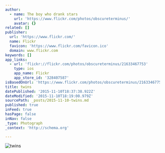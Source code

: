 ```yaml
---
author:
  - name: The boy who drank stars
    url: 'https://www.flickr.com/photos/obscureterminus/'
    avatar: {}
related: []
publisher:
  url: 'https://www.flickr.com/'
  name: Flickr
  favicon: 'https://www.flickr.com/favicon.ico'
  domain: www.flickr.com
keywords: []
app_links:
  - url: 'flickr://flickr.com/photos/obscureterminus/21633467753'
    type: ios
    app_name: Flickr
    app_store_id: '328407587'
isBasedOnUrl: 'https://www.flickr.com/photos/obscureterminus/21633467753/in/dateposted/'
title: twins
datePublished: '2015-11-10T18:37:38.922Z'
dateModified: '2015-11-10T18:19:00.979Z'
sourcePath: _posts/2015-11-10-twins.md
published: true
inFeed: true
hasPage: false
inNav: false
_type: Photograph
_context: 'http://schema.org'

---
```

![twins](https://farm6.staticflickr.com/5667/21633467753_eec118d53a_b.jpg)